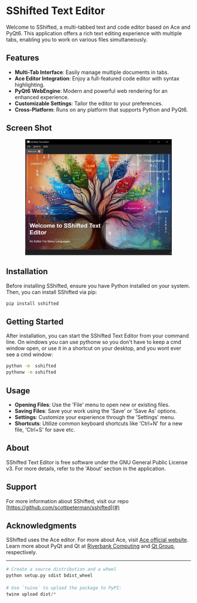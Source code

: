 # SShifted Text Editor

Welcome to SShifted, a multi-tabbed text and code editor based on Ace and PyQt6. This application offers a rich text editing experience with multiple tabs, enabling you to work on various files simultaneously. 

## Features

- **Multi-Tab Interface**: Easily manage multiple documents in tabs.
- **Ace Editor Integration**: Enjoy a full-featured code editor with syntax highlighting.
- **PyQt6 WebEngine**: Modern and powerful web rendering for an enhanced experience.
- **Customizable Settings**: Tailor the editor to your preferences.
- **Cross-Platform**: Runs on any platform that supports Python and PyQt6.

## Screen Shot

<div align="center">
  <img src="https://raw.githubusercontent.com/scottpeterman/sshifted/main/screen-shots/welcome.png" alt="UglyPTY Dark" width="400px"> 
</div>

## Installation

Before installing SShifted, ensure you have Python installed on your system. Then, you can install SShifted via pip:

```bash
pip install sshifted
```

## Getting Started

After installation, you can start the SShifted Text Editor from your command line. On windows you can use pythonw so you don't have to keep a cmd window open, or use it in a shortcut on your desktop, and you wont ever see a cmd window:

```bash
python -m  sshifted
pythonw -m sshifted
```

## Usage

- **Opening Files**: Use the 'File' menu to open new or existing files.
- **Saving Files**: Save your work using the 'Save' or 'Save As' options.
- **Settings**: Customize your experience through the 'Settings' menu.
- **Shortcuts**: Utilize common keyboard shortcuts like 'Ctrl+N' for a new file, 'Ctrl+S' for save etc.

## About

SShifted Text Editor is free software under the GNU General Public License v3. For more details, refer to the 'About' section in the application.

## Support

For more information about SShifted, visit our repo [https://github.com/scottpeterman/sshifted](#)

## Acknowledgments

SShifted uses the Ace editor. For more about Ace, visit [Ace official website](https://ace.c9.io/).
Learn more about PyQt and Qt at [Riverbank Computing](https://www.riverbankcomputing.com/) and [Qt Group](https://www.qt.io/), respectively.

---
```python
# Create a source distribution and a wheel
python setup.py sdist bdist_wheel

# Use `twine` to upload the package to PyPI: 
twine upload dist/* 
